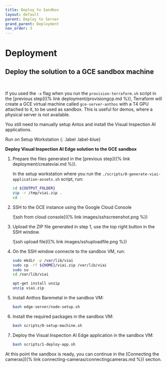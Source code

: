 ```yaml
---
title: Deploy to Sandbox
layout: default
parent: Deploy to Server
grand_parent: Deployment
nav_order: 3
---
```

# Deployment

## Deploy the solution to a GCE sandbox machine

<br>

If you used the `-x` flag when you run the `provision-terraform.sh` script in the [previous step]({% link deployment/provisiongcp.md %}), Terraform will create a GCE virtual machine called `gce-server-anthos` with a T4 GPU attached to it, to be used as sandbox. This is useful for demos, where a physical server is not available.

You still need to manually setup Antos and install the Visual Inspection AI applications.

Run on Setup Workstation
{: .label .label-blue}

__Deploy Visual Inspection AI Edge solution to the GCE sandbox__

1. Prepare the files generated in the [previous step]({% link deployment/createviai.md %}).

    In the setup workstation where you run the `./scripts/0-generate-viai-application-assets.sh` script, run:

    ```bash
    cd ${OUTPUT_FOLDER}
    zip -r /tmp/viai.zip .
    cd -
    ```

2. SSH to the GCE instance using the Google Cloud Console

    ![ssh from cloud console]({% link images/sshscreenshot.png %})

3. Upload the ZIP file generated in step 1, use the top right button in the SSH window.

    ![ssh upload file]({% link images/sshuploadfile.png %})

4. On the SSH window connecte to the sandbox VM, run:

    ```bash
    sudo mkdir -p /var/lib/viai
    sudo cp -rf ${HOME}/viai.zip /var/lib/viai
    sudo su
    cd /var/lib/viai

    apt-get install unzip
    unzip viai.zip
    ```

5. Install Anthos Baremetal in the sandbox VM:

    ```bash
    bash edge-server/node-setup.sh
    ```

6. Install the required packages in the sandbox VM:

    ```bash
    bash scripts/0-setup-machine.sh
    ```

7. Deploy the Visual Inspection AI Edge application in the sandbox VM:

    ```bash
    bash scripts/1-deploy-app.sh
    ```

At this point the sandbox is ready, you can continue in the [Connecting the cameras]({% link connecting-cameras/connectingcameras.md %}) section.
